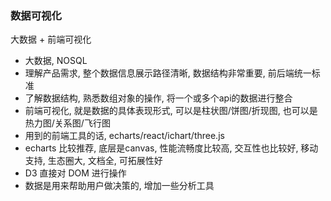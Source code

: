 ### 数据可视化

大数据 + 前端可视化

* 大数据, NOSQL
* 理解产品需求, 整个数据信息展示路径清晰, 数据结构非常重要, 前后端统一标准
* 了解数据结构, 熟悉数组对象的操作, 将一个或多个api的数据进行整合
* 前端可视化, 就是数据的具体表现形式, 可以是柱状图/饼图/折现图, 也可以是热力图/关系图/飞行图
* 用到的前端工具的话, echarts/react/ichart/three.js
* echarts 比较推荐, 底层是canvas, 性能流畅度比较高, 交互性也比较好, 移动支持, 生态圈大, 文档全, 可拓展性好
* D3 直接对 DOM 进行操作
* 数据是用来帮助用户做决策的, 增加一些分析工具